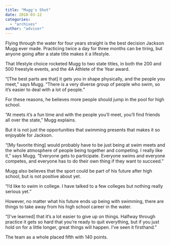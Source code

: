 ```yaml
---
title: "Mugg's Shot"
date: 2018-03-12
categories: 
  - "archives"
author: "adviser"
---
```


Flying through the water for four years straight is the best decision Jackson Mugg ever made. Practicing twice a day for three months can be tiring, but anyone going after a state title makes it a lifestyle.

That lifestyle choice rocketed Mugg to two state titles, in both the 200 and 500 freestyle events, and the 4A Athlete of the Year award.

“\[The best parts are that\] it gets you in shape physically, and the people you meet,” says Mugg. “There is a very diverse group of people who swim, so it’s easier to deal with a lot of people.”

For these reasons, he believes more people should jump in the pool for high school.

“At meets it’s a fun time and with the people you’ll meet, you’ll find friends all over the state,” Mugg explains.

But it is not just the opportunities that swimming presents that makes it so enjoyable for Jackson.

“\[My favorite thing\] would probably have to be just being at swim meets and the whole atmosphere of people being together and competing. I really like it,” says Mugg. “Everyone gets to participate. Everyone swims and everyone competes, and everyone has to do their own thing if they want to succeed.”

Mugg also believes that the sport could be part of his future after high school, but is not positive about yet.

“I’d like to swim in college. I have talked to a few colleges but nothing really serious yet.”

However, no matter what his future ends up being with swimming, there are things to take away from his high school career in the water.

“\[I’ve learned\] that it’s a lot easier to give up on things. Halfway through practice it gets so hard that you’re ready to quit everything, but if you just hold on for a little longer, great things will happen. I’ve seen it firsthand.”

The team as a whole placed fifth with 140 points.
